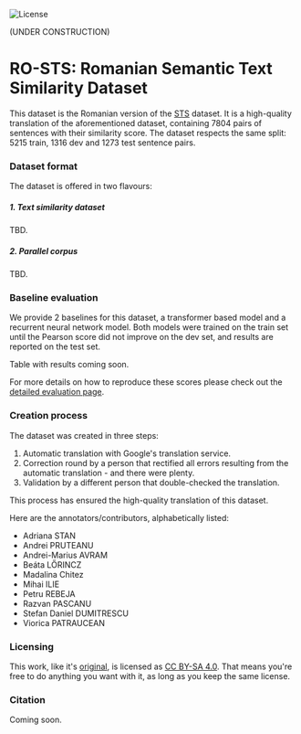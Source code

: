 ![License](https://img.shields.io/badge/License-CC%20BY--SA%204.0-lightgrey.svg)

(UNDER CONSTRUCTION) 

# RO-STS: Romanian Semantic Text Similarity Dataset 

This dataset is the Romanian version of the [STS](https://ixa2.si.ehu.es/stswiki/index.php/STSbenchmark) dataset.
It is a high-quality translation of the aforementioned dataset, containing 7804 pairs of sentences with their similarity score. The dataset respects the same split: 5215 train, 1316 dev and 1273 test sentence pairs.

### Dataset format

The dataset is offered in two flavours:

##### 1. Text similarity dataset

TBD.

##### 2. Parallel corpus 

TBD.

### Baseline evaluation

We provide 2 baselines for this dataset, a transformer based model and a recurrent neural network model. Both models were trained on the train set until the Pearson score did not improve on the dev set, and results are reported on the test set.

Table with results coming soon.

For more details on how to reproduce these scores please check out the [detailed evaluation page](baseline/README.md).

### Creation process

The dataset was created in three steps:

1. Automatic translation with Google's translation service.
2. Correction round by a person that rectified all errors resulting from the automatic translation - and there were plenty.
3. Validation by a different person that double-checked the translation.

This process has ensured the high-quality translation of this dataset.

Here are the annotators/contributors, alphabetically listed:
* Adriana STAN
* Andrei PRUTEANU
* Andrei-Marius AVRAM
* Beáta LŐRINCZ
* Madalina Chitez 
* Mihai ILIE
* Petru REBEJA
* Razvan PASCANU
* Stefan Daniel DUMITRESCU
* Viorica PATRAUCEAN

### Licensing

This work, like it's [original](https://ixa2.si.ehu.es/stswiki/index.php/STSbenchmark), is licensed as [CC BY-SA 4.0](http://creativecommons.org/licenses/by-sa/4.0/). That means you're free to do anything you want with it, as long as you keep the same license.

### Citation

Coming soon.

